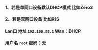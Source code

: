 #### 1、若是单网口设备默认DHCP模式 比如Zero3
#### 2、若是双网口设备 比如R1S 
#### Lan口 地址 `192.168.88.1` Wan：DHCP
#### 用户名 `root` 密码：无
